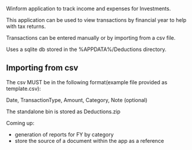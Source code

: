 Winform application to track income and expenses for Investments.

This application can be used to view transactions by financial year to help with tax returns.

Transactions can be entered manually or by importing from a csv file.

Uses a sqlite db stored in the %APPDATA%/Deductions directory.

## Importing from csv

The csv MUST be in the following format(example file provided as template.csv):

Date, TransactionType, Amount, Category, Note (optional)


The standalone bin is stored as Deductions.zip

Coming up:
- generation of reports for FY by category
- store the source of a document within the app as a reference